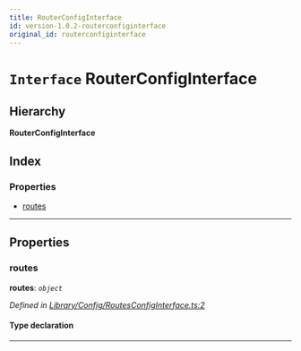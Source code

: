 ```yaml
---
title: RouterConfigInterface
id: version-1.0.2-routerconfiginterface
original_id: routerconfiginterface
---
```


# `Interface` RouterConfigInterface

## Hierarchy

**RouterConfigInterface**

## Index

### Properties

* [routes](routerconfiginterface#routes)

---

## Properties

<a id="routes"></a>

###  routes

**routes**: *`object`*

*Defined in [Library/Config/RoutesConfigInterface.ts:2](https://github.com/SpoonX/stix/blob/8c44541/src/Library/Config/RoutesConfigInterface.ts#L2)*

#### Type declaration

[route: `string`]: `string`

___

